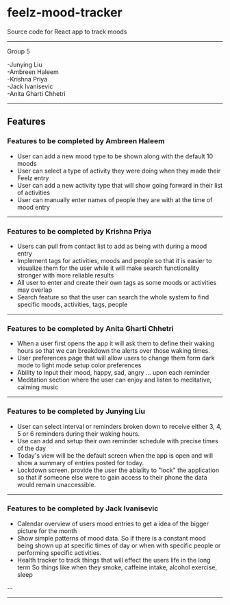 # feelz-mood-tracker

Source code for React app to track moods

---

Group 5

-Junying Liu  
-Ambreen Haleem  
-Krishna Priya  
-Jack Ivanisevic  
-Anita Gharti Chhetri

---

## Features

### Features to be completed by Ambreen Haleem

- User can add a new mood type to be shown along with the default 10 moods
- User can select a type of activity they were doing when they made their Feelz entry
- User can add a new activity type that will show going forward in their list of activities
- User can manually enter names of people they are with at the time of mood entry

---

### Features to be completed by Krishna Priya

- Users can pull from contact list to add as being with during a mood entry
- Implement tags for activities, moods and people so that it is easier to visualize them for the user while it will make search functionality stronger with more reliable results
- All user to enter and create their own tags as some moods or activities may overlap
- Search feature so that the user can search the whole system to find specific moods, activities, tags, people

---

### Features to be completed by Anita Gharti Chhetri

- When a user first opens the app it will ask them to define their waking hours so that we can breakdown the alerts over those waking times.
- User preferences page that will allow users to change them form dark mode to light mode setup color preferences
- Ability to input their mood, happy, sad, angry ... upon each reminder
- Meditation section where the user can enjoy and listen to meditative, calming music

---

### Features to be completed by Junying Liu

- User can select interval or reminders broken down to receive either 3, 4, 5 or 6 reminders during their waking hours.
- Use can add and setup their own reminder schedule with precise times of the day
- Today's view will be the default screen when the app is open and will show a summary of entries posted for today.
- Lockdown screen. provide the user the abiality to "lock" the application so that if someone else were to gain access to their phone the data would remain unaccessible.

---

### Features to be completed by Jack Ivanisevic

- Calendar overview of users mood entries to get a idea of the bigger picture for the month
- Show simple patterns of mood data. So if there is a constant mood being shown up at specific times of day or when with specific people or performing specific activities.
- Health tracker to track things that will effect the users life in the long term So things like when they smoke, caffeine intake, alcohol exercise, sleep

--

---
